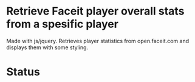 # Retrieve Faceit player overall stats from a spesific player
Made with js/jquery.
Retrieves player statistics from open.faceit.com and displays them with some styling.

# Status
